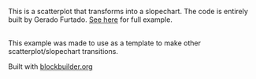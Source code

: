 This is a scatterplot that transforms into a slopechart.  The code is entirely built by Gerado Furtado.  [See here](http://gf.neocities.org/oae/obesity.html) for full example.

<br>
This example was made to use as a template to make other scatterplot/slopechart transitions.

Built with [blockbuilder.org](http://blockbuilder.org)